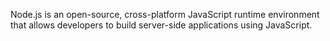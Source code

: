 Node.js is an open-source, cross-platform JavaScript runtime environment that allows developers to build server-side applications using JavaScript.
